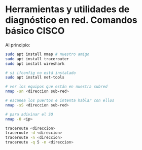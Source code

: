 # Herramientas y utilidades de diagnóstico en red. Comandos básico CISCO

Al principio:

~~~bash
sudo apt install nmap # nuestro amigo
sudo apt install tracerouter
sudo apt install wireshark

# si ifconfig no está instalado
sudo apt install net-tools

# ver los equipos que están en nuestra subred
nmap -sn <direccion sub-red>

# escanea los puertos e intenta hablar con ellos
nmap -sS <direccion sub-red>

# para adivinar el SO
nmap -O <ip>
~~~

~~~bash
traceroute <direccion>
traceroute -d <direccion>
traceroute -n <direccion>
traceroute -q 5 -n <direccion>
~~~

